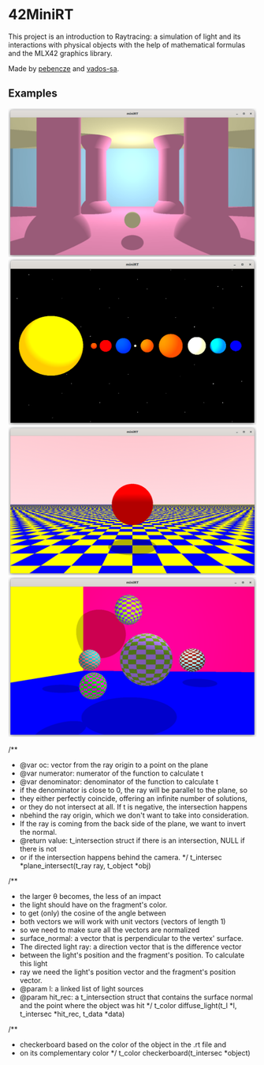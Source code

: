 # 42MiniRT

This project is an introduction to Raytracing: a simulation of light and its interactions with physical objects with the help of mathematical formulas and the MLX42 graphics library.

Made by [pebencze](https://github.com/pebencze) and [vados-sa](https://github.com/vados-sa).

## Examples
![temple](readme/temple.png)
![solar system](readme/solar.png)
![checkerboard for the plane](readme/checker_plane.png)
![checkerboard for the sphere](readme/checker_sphere.png)

/**
 * @var oc: vector from the ray origin to a point on the plane
 * @var numerator: numerator of the function to calculate t
 * @var denominator: denominator of the function to calculate t
 * if the denominator is close to 0, the ray will be parallel to the plane, so
 * they either perfectly coincide, offering an infinite number of solutions,
 * or they do not intersect at all. If t is negative, the intersection happens
 * nbehind the ray origin, which we don't want to take into consideration.
 * If the ray is coming from the back side of the plane, we want to invert the normal.
 * @return value: t_intersection struct if there is an intersection, NULL if there is not
 * or if the intersection happens behind the camera.
 */
t_intersec	*plane_intersect(t_ray ray, t_object *obj)

/**
 * the larger θ becomes, the less of an impact
 * the light should have on the fragment's color.
 * to get (only) the cosine of the angle between
 * both vectors we will work with unit vectors (vectors of length 1)
 * so we need to make sure all the vectors are normalized
 * surface_normal: a vector that is perpendicular to the vertex' surface.
 * The directed light ray: a direction vector that is the difference vector
 * between the light's position and the fragment's position. To calculate this light
 * ray we need the light's position vector and the fragment's position vector.
 * @param l: a linked list of light sources
 * @param hit_rec: a t_intersection struct that contains the surface normal and the point where the object was hit
 */
t_color	diffuse_light(t_l *l, t_intersec *hit_rec, t_data *data)

/**
 * checkerboard based on the color of the object in the .rt file and
 * on its complementary color
 */
t_color	checkerboard(t_intersec *object)
